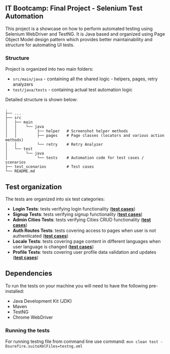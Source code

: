 ## IT Bootcamp: Final Project - Selenium Test Automation

This project is a showcase on how to perform automated testing using Selenium WebDriver and TestNG. 
It is Java based and organized using Page Object Model design pattern which provides better maintainability and structure for automating UI tests.

### Structure

Project is organized into two main folders:
- `src/main/java` - containing all the shared logic - helpers, pages, retry analyzers
- `test/java/tests` - containing actual test automation logic

Detailed structure is shown below:

```
.
├── ...
├── src                    
│   ├── main               
│   │    └── java
│   │         ├── helper   # Screenshot helper methods
│   │         ├── pages    # Page classes (locators and various action methods) 
│   │         └── retry    # Retry Analyzer
│   └── test
│        └── java
│             └── tests    # Automation code for test cases / scenarios 
├── test_scenarios         # Test cases
└── README.md
```

## Test organization

The tests are organized into six test categories:

- **Login Tests**: tests verifying login functionality  (**[test cases](test_scenarios/TS_LOGIN_PAGE.md)**) <br/>
- **Signup Tests**: tests verifying signup functionality (**[test cases](test_scenarios/TS_SIGN_UP_PAGE.md)**)<br/>
- **Admin Cities Tests**: tests verifying Cities CRUD functionality (**[test cases](test_scenarios/TS_ADMIN_CITIES_PAGE.md)**)<br/>
- **Auth Routes Tests**: tests covering access to pages when user is not authenticated (**[test cases](test_scenarios/TS_AUTH_ROUTES.md)**)<br/>
- **Locale Tests**: tests covering page content in different languages when user language is changed (**[test cases](test_scenarios/TS_LOCALE.md)**)<br/>
- **Profile Tests**: tests covering user profile data validation and updates (**[test cases](test_scenarios/TS_PROFILE_PAGE.md)**)

## Dependencies

To run the tests on your machine you will need to have the following pre-installed:

- Java Development Kit (JDK)
- Maven
- TestNG
- Chrome WebDriver

### Running the tests

For running testng file from command line use command: `mvn clean test -Dsurefire.suiteXmlFiles=testng.xml`
